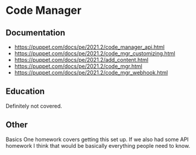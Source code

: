 # Code Manager

## Documentation

- <https://puppet.com/docs/pe/2021.2/code_manager_api.html>
- <https://puppet.com/docs/pe/2021.2/code_mgr_customizing.html>
- <https://puppet.com/docs/pe/2021.2/add_content.html>
- <https://puppet.com/docs/pe/2021.2/code_mgr.html>
- <https://puppet.com/docs/pe/2021.2/code_mgr_webhook.html>

## Education

Definitely not covered.

## Other

Basics One homework covers getting this set up.
If we also had some API homework I think that would be basically everything people need to know.
